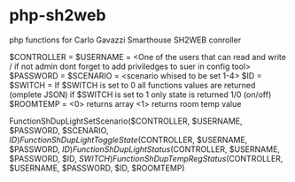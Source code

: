 # php-sh2web
php functions for Carlo Gavazzi Smarthouse SH2WEB conroller

$CONTROLLER = <IP of SH2WEB controller>
$USERNAME = <One of the users that can read and write / if not admin dont forget to add priviledges to suer in config tool>
$PASSWORD = <password of above user>
$SCENARIO = <scenario whised to be set 1-4>
$ID = <Dimmer function ID>
$SWITCH = If $SWITCH is set to 0 all functions values are returned (omplete JSON) if $SWITCH is set to 1 only state is returned 1/0 (on/off)
$ROOMTEMP = <0> returns array <1> returns room temp value

FunctionShDupLightSetScenario($CONTROLLER, $USERNAME, $PASSWORD, $SCENARIO, $ID)
FunctionShDupLightToggleState($CONTROLLER, $USERNAME, $PASSWORD, $ID)
FunctionShDupLightStatus($CONTROLLER, $USERNAME, $PASSWORD, $ID, $SWITCH)
FunctionShDupTempRegStatus($CONTROLLER, $USERNAME, $PASSWORD, $ID, $ROOMTEMP)
